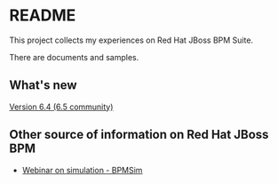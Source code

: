 # README

This project collects my experiences on Red Hat JBoss BPM Suite.

There are documents and samples.


## What's new

[Version 6.4 (6.5 community)](http://blog.athico.com/2016/10/drools-650final-is-available.html)

## Other source of information on Red Hat JBoss BPM

- [Webinar on simulation - BPMSim](https://www.youtube.com/watch?v=xNzM7A3MGJI&list=PLZPWJhPaP-K7u2cjmyhf2SknXX9HhyWrq)
